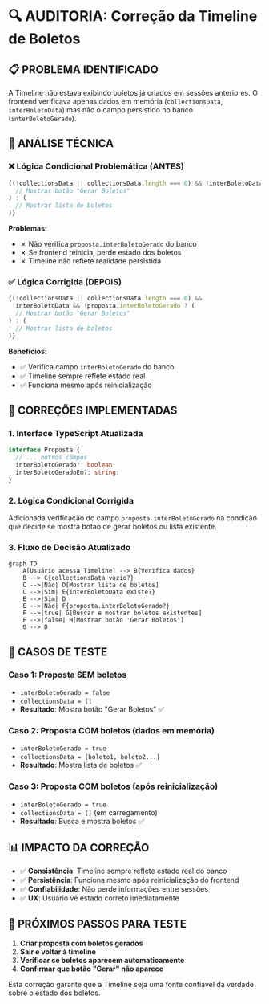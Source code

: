# 🔍 AUDITORIA: Correção da Timeline de Boletos

## 📋 PROBLEMA IDENTIFICADO

A Timeline não estava exibindo boletos já criados em sessões anteriores. O frontend verificava apenas dados em memória (`collectionsData`, `interBoletoData`) mas não o campo persistido no banco (`interBoletoGerado`).

## 🔬 ANÁLISE TÉCNICA

### ❌ Lógica Condicional Problemática (ANTES)

```typescript
{(!collectionsData || collectionsData.length === 0) && !interBoletoData ? (
  // Mostrar botão "Gerar Boletos"
) : (
  // Mostrar lista de boletos
)}
```

**Problemas:**

- ✗ Não verifica `proposta.interBoletoGerado` do banco
- ✗ Se frontend reinicia, perde estado dos boletos
- ✗ Timeline não reflete realidade persistida

### ✅ Lógica Corrigida (DEPOIS)

```typescript
{(!collectionsData || collectionsData.length === 0) &&
 !interBoletoData && !proposta.interBoletoGerado ? (
  // Mostrar botão "Gerar Boletos"
) : (
  // Mostrar lista de boletos
)}
```

**Benefícios:**

- ✅ Verifica campo `interBoletoGerado` do banco
- ✅ Timeline sempre reflete estado real
- ✅ Funciona mesmo após reinicialização

## 🔧 CORREÇÕES IMPLEMENTADAS

### 1. **Interface TypeScript Atualizada**

```typescript
interface Proposta {
  // ... outros campos
  interBoletoGerado?: boolean;
  interBoletoGeradoEm?: string;
}
```

### 2. **Lógica Condicional Corrigida**

Adicionada verificação do campo `proposta.interBoletoGerado` na condição que decide se mostra botão de gerar boletos ou lista existente.

### 3. **Fluxo de Decisão Atualizado**

```mermaid
graph TD
    A[Usuário acessa Timeline] --> B{Verifica dados}
    B --> C{collectionsData vazio?}
    C -->|Não| D[Mostrar lista de boletos]
    C -->|Sim| E{interBoletoData existe?}
    E -->|Sim| D
    E -->|Não| F{proposta.interBoletoGerado?}
    F -->|true| G[Buscar e mostrar boletos existentes]
    F -->|false| H[Mostrar botão 'Gerar Boletos']
    G --> D
```

## 🧪 CASOS DE TESTE

### Caso 1: Proposta SEM boletos

- `interBoletoGerado = false`
- `collectionsData = []`
- **Resultado**: Mostra botão "Gerar Boletos" ✅

### Caso 2: Proposta COM boletos (dados em memória)

- `interBoletoGerado = true`
- `collectionsData = [boleto1, boleto2...]`
- **Resultado**: Mostra lista de boletos ✅

### Caso 3: Proposta COM boletos (após reinicialização)

- `interBoletoGerado = true`
- `collectionsData = []` (em carregamento)
- **Resultado**: Busca e mostra boletos ✅

## 📊 IMPACTO DA CORREÇÃO

- ✅ **Consistência**: Timeline sempre reflete estado real do banco
- ✅ **Persistência**: Funciona mesmo após reinicialização do frontend
- ✅ **Confiabilidade**: Não perde informações entre sessões
- ✅ **UX**: Usuário vê estado correto imediatamente

## 🔄 PRÓXIMOS PASSOS PARA TESTE

1. **Criar proposta com boletos gerados**
2. **Sair e voltar à timeline**
3. **Verificar se boletos aparecem automaticamente**
4. **Confirmar que botão "Gerar" não aparece**

Esta correção garante que a Timeline seja uma fonte confiável da verdade sobre o estado dos boletos.
